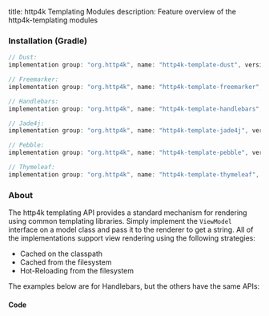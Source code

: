 title: http4k Templating Modules
description: Feature overview of the http4k-templating modules

### Installation (Gradle)

```groovy
// Dust: 
implementation group: "org.http4k", name: "http4k-template-dust", version: "4.17.1.0"

// Freemarker: 
implementation group: "org.http4k", name: "http4k-template-freemarker", version: "4.17.1.0"

// Handlebars: 
implementation group: "org.http4k", name: "http4k-template-handlebars", version: "4.17.1.0"

// Jade4j: 
implementation group: "org.http4k", name: "http4k-template-jade4j", version: "4.17.1.0"

// Pebble: 
implementation group: "org.http4k", name: "http4k-template-pebble", version: "4.17.1.0"

// Thymeleaf: 
implementation group: "org.http4k", name: "http4k-template-thymeleaf", version: "4.17.1.0"
```

### About
The http4k templating API provides a standard mechanism for rendering using common templating libraries. Simply implement the `ViewModel` interface on a model class and pass it to the renderer to get a string. All of the implementations support view rendering using the following strategies:

* Cached on the classpath
* Cached from the filesystem
* Hot-Reloading from the filesystem

The examples below are for Handlebars, but the others have the same APIs:

#### Code  [<img class="octocat"/>](https://github.com/http4k/http4k/blob/master/src/docs/guide/reference/templating/example.kt)

<script src="https://gist-it.appspot.com/https://github.com/http4k/http4k/blob/master/src/docs/guide/reference/templating/example.kt"></script>

[http4k]: https://http4k.org
